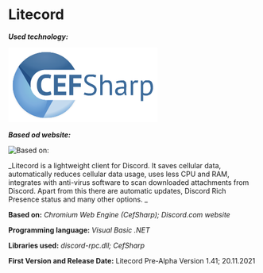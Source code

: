 # Litecord

**_Used technology:_**

![Used technology:](https://github.com/cefsharp/CefSharp/raw/master/logo.png)






**_Based od website:_**


![Based on:](https://lh3.googleusercontent.com/proxy/WWfO5LFDQe1qdsgDjYdtMXtnJuS8azIPGqxdxmb1XLiA-6A3WGITil3QEaCmpxHRWefysxkQCj6alkU4DqPJizUrJ0jNN8a8ycWaDqa8CS6hWg)





_Litecord is a lightweight client for Discord. It saves cellular data, automatically reduces cellular data usage, uses less CPU and RAM, integrates with anti-virus software to scan downloaded attachments from Discord. Apart from this there are automatic updates, Discord Rich Presence status and many other options. _

**Based on:** _Chromium Web Engine (CefSharp); Discord.com website_

**Programming language:** _Visual Basic .NET_

**Libraries used:** _discord-rpc.dll; CefSharp_




**First Version and Release Date:** Litecord Pre-Alpha Version 1.41; 20.11.2021
